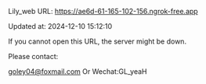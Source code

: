 Lily_web URL: https://ae6d-61-165-102-156.ngrok-free.app

Updated at: 2024-12-10 15:12:10

If you cannot open this URL, the server might be down.

Please contact: 

goley04@foxmail.com Or Wechat:GL_yeaH